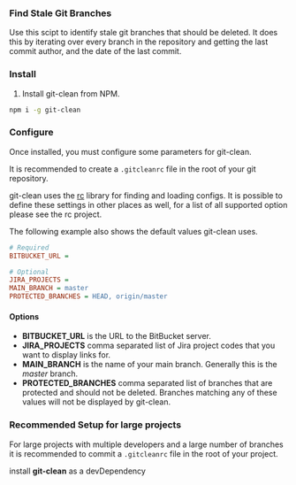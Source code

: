 ### Find Stale Git Branches

Use this scipt to identify stale git branches that should be deleted. It does this by iterating over every branch
in the repository and getting the last commit author, and the date of the last commit.

### Install

1. Install git-clean from NPM.

```bash
npm i -g git-clean
```

### Configure

Once installed, you must configure some parameters for git-clean.

It is recommended to create a `.gitcleanrc` file in the root of your git repository.

git-clean uses the [rc](https://github.com/dominictarr/rc) library for finding and loading configs. It is possible to define these settings in other places as well, for a list of all supported option please see the rc project.

The following example also shows the default values git-clean uses.

```ini
# Required
BITBUCKET_URL =

# Optional
JIRA_PROJECTS =
MAIN_BRANCH = master
PROTECTED_BRANCHES = HEAD, origin/master
```

#### Options

- **BITBUCKET_URL** is the URL to the BitBucket server.
- **JIRA_PROJECTS** comma separated list of Jira project codes that you want to display links for.
- **MAIN_BRANCH** is the name of your main branch. Generally this is the _master_ branch.
- **PROTECTED_BRANCHES** comma separated list of branches that are protected and should not be deleted. Branches matching any of these values will not be displayed by git-clean.

### Recommended Setup for large projects

For large projects with multiple developers and a large number of branches it is recommended to commit a `.gitcleanrc` file in the root of your project.

install **git-clean** as a devDependency
